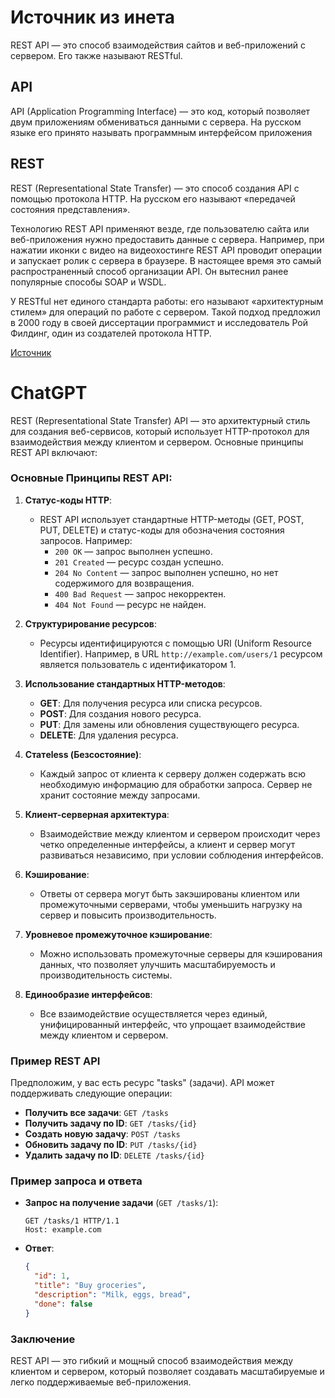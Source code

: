 # Источник из инета
REST API — это способ взаимодействия сайтов и веб-приложений с сервером. Его также называют RESTful.

## API
API (Application Programming Interface) — это код, который позволяет двум приложениям обмениваться данными с сервера. На русском языке его принято называть программным интерфейсом приложения

## REST
REST (Representational State Transfer) — это способ создания API с помощью протокола HTTP. На русском его называют «передачей состояния представления».

Технологию REST API применяют везде, где пользователю сайта или веб-приложения нужно предоставить данные с сервера. Например, при нажатии иконки с видео на видеохостинге REST API проводит операции и запускает ролик с сервера в браузере. В настоящее время это самый распространенный способ организации API. Он вытеснил ранее популярные способы SOAP и WSDL.

У RESTful нет единого стандарта работы: его называют «архитектурным стилем» для операций по работе с сервером. Такой подход предложил в 2000 году в своей диссертации программист и исследователь Рой Филдинг, один из создателей протокола HTTP. 

[Источник](https://blog.skillfactory.ru/glossary/rest-api/)

# ChatGPT
REST (Representational State Transfer) API — это архитектурный стиль для создания веб-сервисов, который использует HTTP-протокол для взаимодействия между клиентом и сервером. Основные принципы REST API включают:

### Основные Принципы REST API:

1. **Статус-коды HTTP**:
   - REST API использует стандартные HTTP-методы (GET, POST, PUT, DELETE) и статус-коды для обозначения состояния запросов. Например:
     - `200 OK` — запрос выполнен успешно.
     - `201 Created` — ресурс создан успешно.
     - `204 No Content` — запрос выполнен успешно, но нет содержимого для возвращения.
     - `400 Bad Request` — запрос некорректен.
     - `404 Not Found` — ресурс не найден.

2. **Структурирование ресурсов**:
   - Ресурсы идентифицируются с помощью URI (Uniform Resource Identifier). Например, в URL `http://example.com/users/1` ресурсом является пользователь с идентификатором 1.

3. **Использование стандартных HTTP-методов**:
   - **GET**: Для получения ресурса или списка ресурсов.
   - **POST**: Для создания нового ресурса.
   - **PUT**: Для замены или обновления существующего ресурса.
   - **DELETE**: Для удаления ресурса.

4. **Статeless (Безсостояние)**:
   - Каждый запрос от клиента к серверу должен содержать всю необходимую информацию для обработки запроса. Сервер не хранит состояние между запросами.

5. **Клиент-серверная архитектура**:
   - Взаимодействие между клиентом и сервером происходит через четко определенные интерфейсы, а клиент и сервер могут развиваться независимо, при условии соблюдения интерфейсов.

6. **Кэширование**:
   - Ответы от сервера могут быть закэшированы клиентом или промежуточными серверами, чтобы уменьшить нагрузку на сервер и повысить производительность.

7. **Уровневое промежуточное кэширование**:
   - Можно использовать промежуточные серверы для кэширования данных, что позволяет улучшить масштабируемость и производительность системы.

8. **Единообразие интерфейсов**:
   - Все взаимодействие осуществляется через единый, унифицированный интерфейс, что упрощает взаимодействие между клиентом и сервером.

### Пример REST API

Предположим, у вас есть ресурс "tasks" (задачи). API может поддерживать следующие операции:

- **Получить все задачи**: `GET /tasks`
- **Получить задачу по ID**: `GET /tasks/{id}`
- **Создать новую задачу**: `POST /tasks`
- **Обновить задачу по ID**: `PUT /tasks/{id}`
- **Удалить задачу по ID**: `DELETE /tasks/{id}`

### Пример запроса и ответа

- **Запрос на получение задачи** (`GET /tasks/1`):
  ```http
  GET /tasks/1 HTTP/1.1
  Host: example.com
  ```

- **Ответ**:
  ```json
  {
    "id": 1,
    "title": "Buy groceries",
    "description": "Milk, eggs, bread",
    "done": false
  }
  ```

### Заключение

REST API — это гибкий и мощный способ взаимодействия между клиентом и сервером, который позволяет создавать масштабируемые и легко поддерживаемые веб-приложения.
